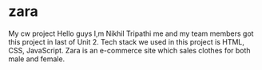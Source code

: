 # zara
My cw project
Hello guys I,m Nikhil Tripathi me and my team members got this project in last of Unit 2.
Tech stack we used in this project is HTML, CSS, JavaScript.
Zara is an e-commerce site which sales clothes for both male and female.

